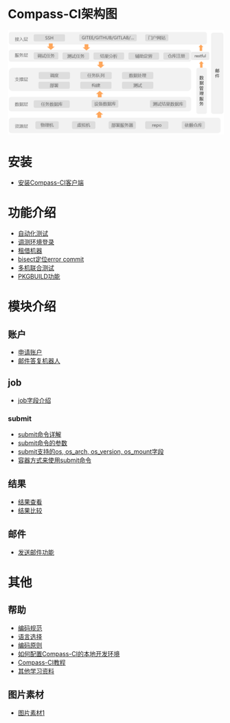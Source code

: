 Compass-CI架构图
================

![](./pictures/compass-ci-architecture.png)

安装
====

- [安装Compass-CI客户端](./install/install-cci-client.md)

功能介绍
========

- [自动化测试](./features/test-service/test-oss-project.zh.md)
- [调测环境登录](./features/login-to-testbox/log-in-machine-debug.md)
- [租借机器](./features/borrow-machine/borrow-machine.zh.md)
- [bisect定位error commit](./features/bisect/bisect_email.en.md)
- [多机联合测试](./features/multi-device-test/multi-device-test.md)
- [PKGBUILD功能](./features/PKGBUILD/write-PKGBUILD.zh.md)

模块介绍
========

账户
----

- [申请账户](./account/apply-account.zh.md)
- [邮件答复机器人](./account/mail-robot.md)

job
---

- [job字段介绍](./job/fields/)

### submit

- [submit命令详解](./job/submit/submit-job.zh.md)
- [submit命令的参数](./job/submit/options/)
- [submit支持的os, os_arch, os_version, os_mount字段](./job/submit/supported-testbox-matrix.md)
- [容器方式来使用submit命令](./job/submit/build-lkp-tests-container.zh.md)

结果
----

- [结果查看](./result/browse-results.zh.md)
- [结果比较](./result/compare-results.zh.md)

邮件
----

- [发送邮件功能](./mail/send-mail.md)

其他
====

帮助
----

- [编码规范](./help/code-spec.md)
- [语言选择](./help/lang-choice.md)
- [编码原则](./help/principles.md)
- [如何配置Compass-CI的本地开发环境](./help/develop-enviroment.md)
- [Compass-CI教程](./help/tutorial.md)
- [其他学习资料](./help/learning-resources.md)

图片素材
--------

- [图片素材1](./pictures/)
